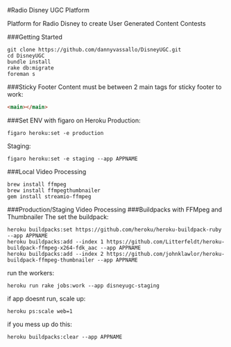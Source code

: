 #Radio Disney UGC Platform

Platform for Radio Disney to create User Generated Content Contests

###Getting Started
```
git clone https://github.com/dannyvassallo/DisneyUGC.git
cd DisneyUGC
bundle install
rake db:migrate
foreman s
```

###Sticky Footer
Content must be between 2 main tags for sticky footer to work:
```html
<main></main>
```

###Set ENV with figaro on Heroku
Production:
```shell
figaro heroku:set -e production
```
Staging:
```shell
figaro heroku:set -e staging --app APPNAME
```

###Local Video Processing
```shell
brew install ffmpeg
brew install ffmpegthumbnailer
gem install streamio-ffmpeg
```
###Production/Staging Video Processing
###Buildpacks with FFMpeg and Thumbnailer
The set the buildpack:
```shell
heroku buildpacks:set https://github.com/heroku/heroku-buildpack-ruby --app APPNAME
heroku buildpacks:add --index 1 https://github.com/Litterfeldt/heroku-buildpack-ffmpeg-x264-fdk_aac --app APPNAME
heroku buildpacks:add --index 2 https://github.com/johnklawlor/heroku-buildpack-ffmpeg-thumbnailer --app APPNAME
```
run the workers:
```
heroku run rake jobs:work --app disneyugc-staging
```

if app doesnt run, scale up:
```
heroku ps:scale web=1
```

if you mess up do this:
```shell
heroku buildpacks:clear --app APPNAME
```